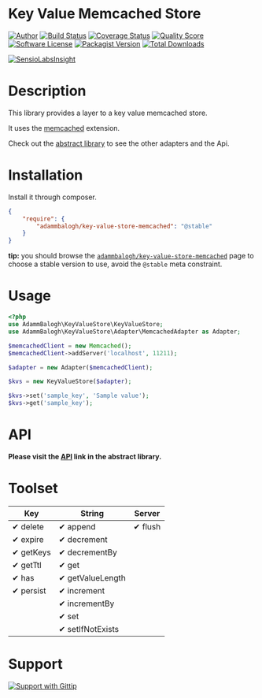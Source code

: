 # Key Value Memcached Store

[![Author](http://img.shields.io/badge/author-@adammbalogh-blue.svg?style=flat)](https://twitter.com/adammbalogh)
[![Build Status](https://img.shields.io/travis/adammbalogh/key-value-store-memcached/master.svg?style=flat)](https://travis-ci.org/adammbalogh/key-value-store-memcached)
[![Coverage Status](https://img.shields.io/coveralls/adammbalogh/key-value-store-memcached.svg?style=flat)](https://coveralls.io/r/adammbalogh/key-value-store-memcached)
[![Quality Score](https://img.shields.io/scrutinizer/g/adammbalogh/key-value-store-memcached.svg?style=flat)](https://scrutinizer-ci.com/g/adammbalogh/key-value-store-memcached)
[![Software License](https://img.shields.io/badge/license-MIT-blue.svg?style=flat)](LICENSE)
[![Packagist Version](https://img.shields.io/packagist/v/adammbalogh/key-value-store-memcached.svg?style=flat)](https://packagist.org/packages/adammbalogh/key-value-store-memcached)
[![Total Downloads](https://img.shields.io/packagist/dt/adammbalogh/key-value-store-memcached.svg?style=flat)](https://packagist.org/packages/adammbalogh/key-value-store-memcached)

[![SensioLabsInsight](https://insight.sensiolabs.com/projects/8c151f77-b059-400b-bead-b47bd8cc69cc/small.png)](https://insight.sensiolabs.com/projects/8c151f77-b059-400b-bead-b47bd8cc69cc)

# Description

This library provides a layer to a key value memcached store.

It uses the [memcached](http://hu1.php.net/manual/en/book.memcached.php) extension.

Check out the [abstract library](https://github.com/adammbalogh/key-value-store) to see the other adapters and the Api.

# Installation

Install it through composer.

```json
{
    "require": {
        "adammbalogh/key-value-store-memcached": "@stable"
    }
}
```

**tip:** you should browse the [`adammbalogh/key-value-store-memcached`](https://packagist.org/packages/adammbalogh/key-value-store-memcached)
page to choose a stable version to use, avoid the `@stable` meta constraint.

# Usage

```php
<?php
use AdammBalogh\KeyValueStore\KeyValueStore;
use AdammBalogh\KeyValueStore\Adapter\MemcachedAdapter as Adapter;

$memcachedClient = new Memcached();
$memcachedClient->addServer('localhost', 11211);

$adapter = new Adapter($memcachedClient);

$kvs = new KeyValueStore($adapter);

$kvs->set('sample_key', 'Sample value');
$kvs->get('sample_key');
```

# API

**Please visit the [API](https://github.com/adammbalogh/key-value-store#api) link in the abstract library.**

# Toolset

| Key                 | String              | Server           |
|------------------   |---------------------|------------------|
| ✔ delete            | ✔ append            | ✔ flush          |
| ✔ expire            | ✔ decrement         |                  |
| ✔ getKeys           | ✔ decrementBy       |                  |
| ✔ getTtl            | ✔ get               |                  |
| ✔ has               | ✔ getValueLength    |                  |
| ✔ persist           | ✔ increment         |                  |
|                     | ✔ incrementBy       |                  |
|                     | ✔ set               |                  |
|                     | ✔ setIfNotExists    |                  |

# Support

[![Support with Gittip](http://img.shields.io/gittip/adammbalogh.svg?style=flat)](https://www.gittip.com/adammbalogh/)
